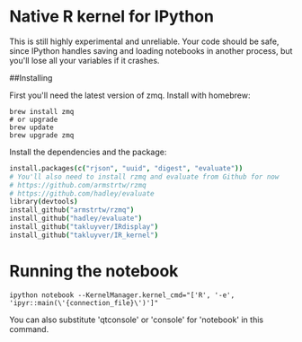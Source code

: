 # Native R kernel for IPython

This is still highly experimental and unreliable. Your code should be safe,
since IPython handles saving and loading notebooks in another process, but
you'll lose all your variables if it crashes.

##Installing

First you'll need the latest version of zmq. Install with homebrew:

```Shell
brew install zmq
# or upgrade
brew update
brew upgrade zmq
```

Install the dependencies and the package:

```coffee
install.packages(c("rjson", "uuid", "digest", "evaluate"))
# You'll also need to install rzmq and evaluate from Github for now
# https://github.com/armstrtw/rzmq
# https://github.com/hadley/evaluate
library(devtools)
install_github("armstrtw/rzmq")
install_github("hadley/evaluate")
install_github("takluyver/IRdisplay")
install_github("takluyver/IR_kernel")
```


# Running the notebook

```Shell
ipython notebook --KernelManager.kernel_cmd="['R', '-e', 'ipyr::main(\'{connection_file}\')']"
```

You can also substitute 'qtconsole' or 'console' for 'notebook' in this command.

